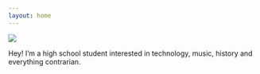 ```yaml
---
layout: home
---
```


![](/images/main/me.jpg)

Hey! I’m a high school student interested in technology, music, history and everything contrarian.

